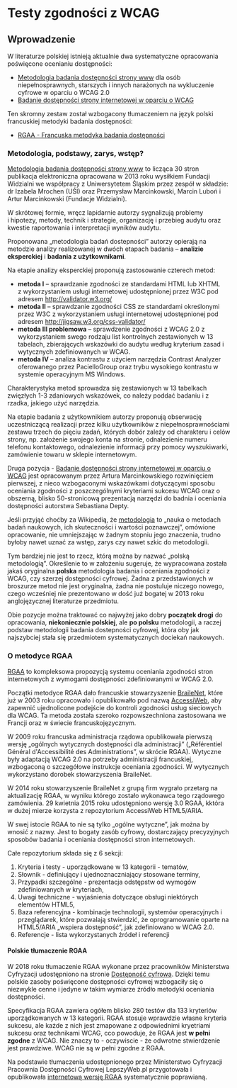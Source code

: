# Testy zgodności z WCAG
## Wprowadzenie
W literaturze polskiej istnieją aktualnie dwa systematyczne opracowania poświęcone ocenianiu dostępności:

- [Metodologia badania dostępności strony www](http://www.pad.widzialni.org/index.php?p=new&idg=mg,12&id=637) dla osób niepełnosprawnych, starszych i innych narażonych na wykluczenie cyfrowe w oparciu o WCAG 2.0
- [Badanie dostępności strony internetowej w oparciu o WCAG](http://www.widzialni.org/badanie-dostepnosci-strony-www-w-oparciu-o-wcag,new,mg,5,254)

Ten skromny zestaw został wzbogacony tłumaczeniem na język polski francuskiej metodyki badania dostępności:

- [RGAA - Francuska metodyka badania dostępności](https://www.gov.pl/web/dostepnosc-cyfrowa/francuska-metodyka-badania-dostepnosci-rgaa)

### Metodologia, podstawy, zarys, wstęp?

[Metodologia badania dostępności strony www](http://www.pad.widzialni.org/index.php?p=new&idg=mg,12&id=637) to licząca 30 stron publikacja elektroniczna opracowana w 2013 roku wysiłkiem Fundacji Widzialni we współpracy z Uniwersytetem Śląskim przez zespół w składzie: dr Izabela Mrochen (UŚl) oraz Przemysław Marcinkowski, Marcin Luboń i Artur Marcinkowski (Fundacje Widzialni). 

W skrótowej formie, wręcz lapidarnie autorzy sygnalizują problemy i hipotezy, metody, technik i strategie, organizację i przebieg audytu oraz kwestie raportowania i interpretacji wyników audytu. 

Proponowana „metodologia badań dostepności” autorzy opierają na metodzie analizy realizowanej w dwóch etapach badania – **analizie eksperckiej** i **badania z użytkownikami**. 

Na etapie analizy eksperckiej proponują zastosowanie czterech metod: 

- **metoda I** – sprawdzanie zgodności ze standardami HTML lub XHTML z wykorzystaniem usługi internetowej udostępnionej przez W3C pod adresem http://validator.w3.org/
- **metoda II** – sprawdzanie zgodności CSS ze standardami określonymi przez W3C z wykorzystaniem usługi internetowej udostępnionej pod adresem http://jigsaw.w3.org/css-validator/  
- **metoda III problemowa** – sprawdzenie zgodności z WCAG 2.0 z wykorzystaniem swego rodzaju list kontrolnych zestawionych w 13 tabelach, zbierających wskazówki do audytu według kryterium zasad i wytycznych zdefiniowanych w WCAG.
- **metoda IV** – analiza kontrastu z użyciem narzędzia Contrast Analyzer oferowanego przez PacielloGroup oraz trybu wysokiego kontrastu w systemie operacyjnym MS Windows.      

Charakterystyka metod sprowadza się zestawionych w 13 tabelkach zwięzłych 1-3 zdaniowych wskazówek, co należy poddać badaniu i z rzadka, jakiego użyć narzędzia.

Na etapie badania z użytkownikiem autorzy proponują obserwację uczestniczącą realizacji przez kilku użytkowników z niepełnosprawnościami zestawu  trzech do pięciu zadań, których dobór zależy od charakteru i celów strony, np. założenie swojego konta na stronie, odnalezienie numeru telefonu kontaktowego, odnalezienie informacji przy pomocy wyszukiwarki, zamówienie towaru w sklepie internetowym.

Druga pozycja - [Badanie dostępności strony internetowej w oparciu o WCAG](http://www.widzialni.org/badanie-dostepnosci-strony-www-w-oparciu-o-wcag,new,mg,5,254) jest opracowanym przez Artura Marcinkowskiego rozwinięciem pierwszej, z nieco wzbogaconymi wskazówkami dotyczącymi sposobu oceniania zgodności z poszczególnymi kryteriami sukcesu WCAG oraz o obszerną, blisko 50-stronicową prezentacją narzędzi do badnia i oceniania dostępności autorstwa Sebastiana Depty. 

Jeśli przyjąć choćby za Wikipedią, że [metodologia](https://pl.wikipedia.org/wiki/Metodologia) to „nauka o metodach badań naukowych, ich skuteczności i wartości poznawczej”, omówione opracowanie, nie umniejszając w żadnym stopniu jego znaczenia, trudno byłoby nawet uznać za wstęp, zarys czy nawet szkic do metodologii. 

Tym bardziej nie jest to rzecz, którą można by nazwać „polską metodologią”. Określenie to w założeniu sugeruje, że wypracowana została jakaś oryginalna **polska** metodologia badania i oceniania zgodności z WCAG, czy szerzej dostępności cyfrowej. Żadna z przedstawionych w broszurze metod nie jest oryginalna, żadna nie postuluje niczego nowego, czego wcześniej nie prezentowano w dość już bogatej w 2013 roku anglojęzycznej literaturze przedmiotu.

Obie pozycje można traktować co najwyżej jako dobry **początek drogi** do opracowania, **niekoniecznie polskiej**, ale **po polsku**  metodologii, a raczej podstaw metodologii badania dostepności cyfrowej, która oby jak najszybciej stała się przedmiotem systematycznych dociekań naukowych.

### O metodyce RGAA
[RGAA](https://www.gov.pl/web/dostepnosc-cyfrowa/francuska-metodyka-badania-dostepnosci-rgaa) to kompleksowa propozycją systemu oceniania zgodności stron internetowych z wymogami dostępności zdefiniowanymi w WCAG 2.0. 

Początki metodyce RGAA dało francuskie stowarzyszenie [BraileNet](https://www.braillenet.org/), które już w 2003 roku opracowało i opublikowałło pod nazwą [AccessiWeb](https://www.braillenet.org/accessibilite-numerique/cadre-technique/), aby zapewnić ujednolicone podejście do kontroli zgodności usług sieciowych dla WCAG. Ta metoda została szeroko rozpowszechniona zastosowana we Francji oraz w świecie francuskojęzycznym.

W 2009 roku francuska administracja rządowa opublikowała pierwszą wersję „ogólnych wytycznych dostępności dla administracji” („Référentiel Général d'Accessibilité des Administrations”, w skrócie RGAA). Wytyczne były adaptacją WCAG 2.0 na potrzeby administracji francuskiej, wzbogaconą o szczegółowe instrukcje oceniania zgodności. W wytycznych wykorzystano dorobek stowarzyszenia BraileNet.

W 2014 roku stowarzyszenie BraileNet z grupą firm wygrało przetarg na aktualizację RGAA, w wyniku którego zostało wykonawca tego rządowego zamówienia. 29 kwietnia 2015 roku udostępniono wersję 3.0 RGAA, kktóra w dużej mierze korzysta z repozytorium AccessiWeb HTML5/ARIA.   

W swej istocie RGAA to nie są tylko „ogólne wytyczne”, jak można by wnosić z nazwy. Jest to bogaty zasób cyfrowy, dostarczający precyzyjnych sposobów badania i oceniania dostępności stron internetowych.

Całe repozytorium składa się z 6 sekcji:

1. Kryteria i testy - uporządkowane w 13 kategorii - tematów,
2. Słownik - definiujący i ujednoznaczniający stosowane terminy,
3. Przypadki szczególne - prezentacja odstępstw od wymogów zdefiniowanych w kryteriach,
4. Uwagi techniczne - wyjaśnienia dotyczące obsługi niektórych elementów HTML5,
5. Baza referencyjna - kombinacje technologii, systemów operacyjnych i przeglądarek, które pozwalają stwierdzić, że oprogramowanie oparte na HTML5/ARIA „wspiera dostępność”, jak zdefiniowano w WCAG 2.0.
6. Referencje - lista wykorzystanych źródeł i referencji

#### Polskie tłumaczenie RGAA 

W 2018 roku tłumaczenie RGAA wykonane przez pracowników Ministerstwa Cyfryzacji udostępniono na stronie [Dostępność cyfrowa](https://www.gov.pl/web/dostepnosc-cyfrowa/francuska-metodyka-badania-dostepnosci-rgaa). Dzięki temu polskie zasoby poświęcone dostępności cyfrowej wzbogaciły się o niezwykle cenne i jedyne w takim wymiarze źródło metodyki oceniania dostępności.

Specyfikacja RGAA zawiera ogółem blisko 280 testów dla 133 kryteriów uporządkowanych w 13 kategorii. RGAA stosuje wprawdzie własne kryteria sukcesu, ale każde z nich jest zmapowane z odpowiednimi kryetriami sukcesu oraz technikami WCAG, cco powoduje, że RGAA jest **w pełni zgodne** z WCAG. Nie znaczy to - oczywiscie - że odwrotne stwierdzenie jest prawdziwe. WCAG nie są w pełni zgodne z RGAA.

Na podstawie tłumaczenia udostępnionego przez Ministerstwo Cyfryzacji Pracownia Dostępności Cyfrowej LepszyWeb.pl przygotowała i opublikowała [internetową wersję RGAA](https://rgaa.lepszyweb.pl) systematycznie poprawianą.
   








